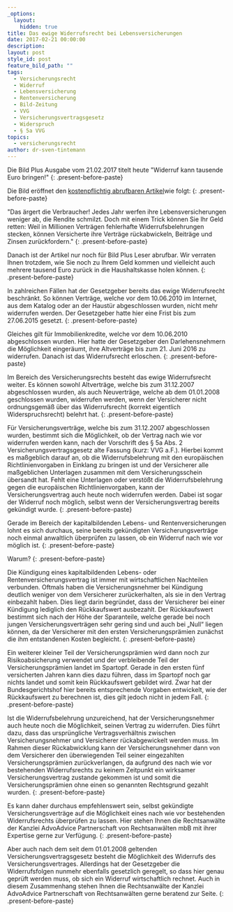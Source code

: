```yaml
---
_options:
  layout:
    hidden: true
title: Das ewige Widerrufsrecht bei Lebensversicherungen
date: 2017-02-21 00:00:00
description:
layout: post
style_id: post
feature_bild_path: ""
tags:
  - Versicherungsrecht
  - Widerruf
  - Lebensversicherung
  - Rentenversicherung
  - Bild-Zeitung
  - VVG
  - Versicherungsvertragsgesetz
  - Widerspruch
  - § 5a VVG
topics:
  - versicherungsrecht
author: dr-sven-tintemann
---
```



Die Bild Plus Ausgabe vom 21.02.2017 titelt heute "Widerruf kann tausende Euro bringen!"
{: .present-before-paste}

Die Bild eröffnet den [kostenpflichtig abrufbaren Artikel](http://www.bild.de/bild-plus/geld/mein-geld/lebensversicherung/widerruf-bringt-tausende-50523992,view=conversionToLogin.bild.html)wie folgt:
{: .present-before-paste}

"Das ärgert die Verbraucher! Jedes Jahr werfen ihre Lebensversicherungen weniger ab, die Rendite schmilzt. Doch mit einem Trick können Sie Ihr Geld retten: Weil in Millionen Verträgen fehlerhafte Widerrufsbelehrungen stecken, können Versicherte ihre Verträge rückabwickeln, Beiträge und Zinsen zurückfordern."
{: .present-before-paste}

Danach ist der Artikel nur noch für Bild Plus Leser abrufbar. Wir verraten Ihnen trotzdem, wie Sie noch zu Ihrem Geld kommen und vielleicht auch mehrere tausend Euro zurück in die Haushaltskasse holen können.
{: .present-before-paste}

In zahlreichen Fällen hat der Gesetzgeber bereits das ewige Widerrufsrecht beschränkt. So können Verträge, welche vor dem 10.06.2010 im Internet, aus dem Katalog oder an der Haustür abgeschlossen wurden, nicht mehr widerrufen werden. Der Gesetzgeber hatte hier eine Frist bis zum 27.06.2015 gesetzt.
{: .present-before-paste}

Gleiches gilt für Immobilienkredite, welche vor dem 10.06.2010 abgeschlossen wurden. Hier hatte der Gesetzgeber den Darlehensnehmern die Möglichkeit eingeräumt, ihre Altverträge bis zum 21. Juni 2016 zu widerrufen. Danach ist das Widerrufsrecht erloschen.
{: .present-before-paste}

Im Bereich des Versicherungsrechts besteht das ewige Widerrufsrecht weiter. Es können sowohl Altverträge, welche bis zum 31.12.2007 abgeschlossen wurden, als auch Neuverträge, welche ab dem 01.01.2008 geschlossen wurden, widerrufen werden, wenn der Versicherer nicht ordnungsgemäß über das Widerrufsrecht (korrekt eigentlich Widerspruchsrecht) belehrt hat.
{: .present-before-paste}

Für Versicherungsverträge, welche bis zum 31.12.2007 abgeschlossen wurden, bestimmt sich die Möglichkeit, ob der Vertrag nach wie vor widerrufen werden kann, nach der Vorschrift des § 5a Abs. 2 Versicherungsvertragsgesetz alte Fassung (kurz: VVG a.F.). Hierbei kommt es maßgeblich darauf an, ob die Widerrufsbelehrung mit den europäischen Richtlinienvorgaben in Einklang zu bringen ist und der Versicherer alle maßgeblichen Unterlagen zusammen mit dem Versicherungsschein übersandt hat. Fehlt eine Unterlagen oder verstößt die Widerrufsbelehrung gegen die europäischen Richtlinienvorgaben, kann der Versicherungsvertrag auch heute noch widerrufen werden. Dabei ist sogar der Widerruf noch möglich, selbst wenn der Versicherungsvertrag bereits gekündigt wurde.
{: .present-before-paste}

Gerade im Bereich der kapitalbildenden Lebens- und Rentenversicherungen lohnt es sich durchaus, seine bereits gekündigten Versicherungsverträge noch einmal anwaltlich überprüfen zu lassen, ob ein Widerruf nach wie vor möglich ist.
{: .present-before-paste}

Warum?
{: .present-before-paste}

Die Kündigung eines kapitalbildenden Lebens- oder Rentenversicherungsvertrag ist immer mit wirtschaftlichen Nachteilen verbunden. Oftmals haben die Versicherungsnehmer bei Kündigung deutlich weniger von dem Versicherer zurückerhalten, als sie in den Vertrag einbezahlt haben. Dies liegt darin begründet, dass der Versicherer bei einer Kündigung lediglich den Rückkaufswert ausbezahlt. Der Rückkaufswert bestimmt sich nach der Höhe der Sparanteile, welche gerade bei noch jungen Versicherungsverträgen sehr gering sind und auch bei „Null“ liegen können, da der Versicherer mit den ersten Versicherungsprämien zunächst die ihm entstandenen Kosten begleicht.
{: .present-before-paste}

Ein weiterer kleiner Teil der Versicherungsprämien wird dann noch zur Risikoabsicherung verwendet und der verbleibende Teil der Versicherungsprämien landet im Spartopf. Gerade in den ersten fünf versicherten Jahren kann dies dazu führen, dass im Spartopf noch gar nichts landet und somit kein Rückkaufswert gebildet wird. Zwar hat der Bundesgerichtshof hier bereits entsprechende Vorgaben entwickelt, wie der Rückkaufswert zu berechnen ist, dies gilt jedoch nicht in jedem Fall.
{: .present-before-paste}

Ist die Widerrufsbelehrung unzureichend, hat der Versicherungsnehmer auch heute noch die Möglichkeit, seinen Vertrag zu widerrufen. Dies führt dazu, dass das ursprüngliche Vertragsverhältnis zwischen Versicherungsnehmer und Versicherer rückabgewickelt werden muss. Im Rahmen dieser Rückabwicklung kann der Versicherungsnehmer dann von dem Versicherer den überwiegenden Teil seiner eingezahlten Versicherungsprämien zurückverlangen, da aufgrund des nach wie vor bestehenden Widerrufsrechts zu keinem Zeitpunkt ein wirksamer Versicherungsvertrag zustande gekommen ist und somit die Versicherungsprämien ohne einen so genannten Rechtsgrund gezahlt wurden.
{: .present-before-paste}

Es kann daher durchaus empfehlenswert sein, selbst gekündigte Versicherungsverträge auf die Möglichkeit eines nach wie vor bestehenden Widerrufsrechts überprüfen zu lassen. Hier stehen Ihnen die Rechtsanwälte der Kanzlei AdvoAdvice Partnerschaft von Rechtsanwälten mbB mit ihrer Expertise gerne zur Verfügung.
{: .present-before-paste}

Aber auch nach dem seit dem 01.01.2008 geltenden Versicherungsvertragsgesetz besteht die Möglichkeit des Widerrufs des Versicherungsvertrages. Allerdings hat der Gesetzgeber die Widerrufsfolgen nunmehr ebenfalls gesetzlich geregelt, so dass hier genau geprüft werden muss, ob sich ein Widerruf wirtschaftlich rechnet. Auch in diesem Zusammenhang stehen Ihnen die Rechtsanwälte der Kanzlei AdvoAdvice Partnerschaft von Rechtsanwälten gerne beratend zur Seite.
{: .present-before-paste}